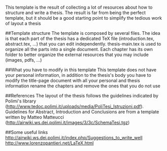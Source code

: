 This template is the result of collecting a lot of resources about how to structure and write a thesis. 
The result is far from being the perfect template, but it should be a good starting point to simplify the tedious work of layout a thesis

##Template structure
The template is composed by several files. 
The idea is that each part of the thesis has a dedicated TeX file (introduction.tex, abstract.tex, …) that you can edit independently. 
thesis-main.tex is used to organize all the parts into a single document. 
Each chapter has its own folder to better organize the external resources that you may include (images, pdfs, …)

##What you have to modify in this template
This template does not have your personal information, in addition to the thesis's body you have to
	modify the title-page document with all your personal and thesis information
	rename the chapters and remove the ones that you do not use

##References
The layout of the thesis follows the guidelines indicated by Polimi's library (http://www.tedoc.polimi.it/uploads/media/PoliTesi_Istruzioni.pdf).
Guidelines for Abstract, Introduction and Conclusions are from a template written by Matteo Matteucci (http://airwiki.ws.dei.polimi.it/images/3/3c/SchemaTesi.tgz)

##Some useful links
    http://airwiki.ws.dei.polimi.it/index.php/Suggestions_to_write_well
    http://www.lorenzopantieri.net/LaTeX.html